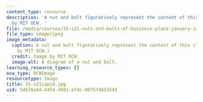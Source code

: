 ```yaml
---
content_type: resource
description: 'A nut and bolt figuratively represent the content of this class. Image
  by MIT OCW. '
file: /media/courses/15-s21-nuts-and-bolts-of-business-plans-january-iap-2014/5d678a4444544691af4c007574815543_15-s21iap14.jpg
file_type: image/jpeg
image_metadata:
  caption: A nut and bolt figuratively represent the content of this class. (Image
    by MIT OCW.)
  credit: Image by MIT OCW.
  image-alt: A diagram of a nut and bolt.
learning_resource_types: []
ocw_type: OCWImage
resourcetype: Image
title: 15-s21iap14.jpg
uid: 5d678a44-4454-4691-af4c-007574815543
---
```

